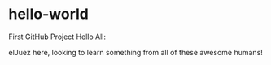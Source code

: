 # hello-world
First GitHub Project
Hello All:

elJuez here, looking to learn something from all of these awesome humans!
